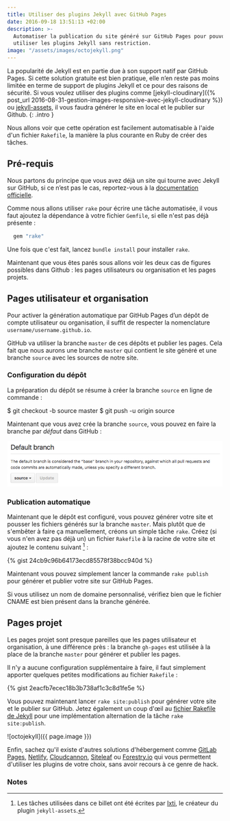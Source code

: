 ```yaml
---
title: Utiliser des plugins Jekyll avec GitHub Pages
date: 2016-09-18 13:51:13 +02:00
description: >-
  Automatiser la publication du site généré sur GitHub Pages pour pouvoir
  utiliser les plugins Jekyll sans restriction.
image: "/assets/images/octojekyll.png"
---
```


La popularité de Jekyll est en partie due à son support natif par GitHub Pages. Si cette solution gratuite est bien pratique, elle n’en reste pas moins limitée en terme de support de plugins Jekyll et ce pour des raisons de sécurité. Si vous voulez utiliser des plugins comme [jekyll-cloudinary]({% post_url 2016-08-31-gestion-images-responsive-avec-jekyll-cloudinary %}) ou [jekyll-assets](https://github.com/jekyll/jekyll-assets), il vous faudra générer le site en local et le publier sur Github.
{: .intro }

Nous allons voir que cette opération est facilement automatisable à l'aide d'un fichier `Rakefile`, la manière la plus courante en Ruby de créer des tâches.

## Pré-requis

Nous partons du principe que vous avez déjà un site qui tourne avec Jekyll sur GitHub, si ce n’est pas le cas, reportez-vous à la [documentation officielle](https://help.github.com/articles/using-jekyll-as-a-static-site-generator-with-github-pages/).

Comme nous allons utiliser `rake` pour écrire une tâche automatisée, il vous faut ajoutez la dépendance à votre fichier `Gemfile`, si elle n'est pas déjà présente :

``` ruby
  gem "rake"
```

Une fois que c'est fait, lancez `bundle install` pour installer `rake`.

Maintenant que vous êtes parés sous allons voir les deux cas de figures possibles dans Github : les pages utilisateurs ou organisation et les pages projets.

## Pages utilisateur et organisation

Pour activer la génération automatique par GitHub Pages d’un dépôt de compte utilisateur ou organisation, il suffit de respecter la nomenclature  `username/username.github.io`.

GitHub va utiliser la branche `master` de ces dépôts et publier les pages. Cela fait que nous aurons une branche `master` qui contient le site généré et une branche `source` avec les sources de notre site.

### Configuration du dépôt

La préparation du dépôt se résume à créer la branche `source` en ligne de commande :

  $ git checkout -b source master
  $ git push -u origin source

Maintenant que vous avez crée la branche `source`, vous pouvez en faire la branche par _défaut_ dans GitHub :

![Paramètrage des branches dans GitHub](/assets/images/default-branch-github.png)

### Publication automatique

Maintenant que le dépôt est configuré, vous pouvez générer votre site et pousser les fichiers générés sur la branche `master`. Mais plutôt que de s'embêter à faire ça manuellement, créons un simple tâche `rake`.
Créez (si vous n'en avez pas déjà un) un fichier `Rakefile` à la racine de votre site et ajoutez le contenu suivant [^1] :

{% gist 24cb9c96b64173ecd85578f38bcc940d %}

Maintenant vous pouvez simplement lancer la commande `rake publish` pour générer et publier votre site sur GitHub Pages.

Si vous utilisez un nom de domaine personnalisé, vérifiez bien que le fichier CNAME est bien présent dans la branche générée.

## Pages projet

Les pages projet sont presque pareilles que les pages utilisateur et organisation, à une différence près : la branche `gh-pages` est utilisée à la place de la branche `master` pour générer et publier les pages.

Il n'y a aucune configuration supplémentaire à faire, il faut simplement apporter quelques petites modifications au fichier `Rakefile` :

{% gist 2eacfb7ecec18b3b738af1c3c8d1fe5e %}

Vous pouvez maintenant lancer `rake site:publish` pour générer votre site et le publier sur GitHub. Jetez également un coup d'œil au [fichier Rakefile de Jekyll][jekyll-rakefile] pour une implémentation alternation de la tâche `rake site:publish`.

[jekyll-rakefile]: https://github.com/jekyll/jekyll/blob/master/rake/site.rake#L55

![octojekyll]({{ page.image }})

Enfin, sachez qu'il existe d'autres solutions d'hébergement comme [GitLab Pages](https://pages.gitlab.io/), [Netlify](https://www.netlify.com), [Cloudcannon](http://cloudcannon.com), [Siteleaf](https://www.siteleaf.com/) ou [Forestry.io](https://forestry.io/) qui vous permettent d'utiliser les plugins de votre choix, sans avoir recours à ce genre de hack.

### Notes

[^1]: Les tâches utilisées dans ce billet ont été écrites par [Ixti](http://ixti.net/software/2013/01/28/using-jekyll-plugins-on-github-pages.html), le créateur du plugin `jekyll-assets`.
